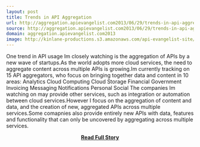 ```yaml
---
layout: post
title: Trends in API Aggregation
url: http://aggregation.apievangelist.com2013/06/29/trends-in-api-aggregation/
source: http://aggregation.apievangelist.com2013/06/29/trends-in-api-aggregation/
domain: aggregation.apievangelist.com2013
image: http://kinlane-productions.s3.amazonaws.com/api-evangelist-site/blog/aggregation-trend.png
---
```


<p>One trend in API usage Im closely watching is the aggregation of APIs by a new wave of startups.As the world adopts more cloud services, the need to aggregate content across multiple APIs is growing.Im currently tracking on 15 API aggregators, who focus on bringing together data and content in 10 areas: Analytics Cloud Computing Cloud Storage Financial Government Invoicing Messaging Notifications Personal Social The companies Im watching on may provide other services, such as integration or automation between cloud services.However I focus on the aggregation of content and data, and the creation of new, aggregated APIs across multiple services.Some comapnies also provide entirely new APIs with data, features and functionality that can only be uncovered by aggregating across multiple services.</p>
<center><p><a href="http://aggregation.apievangelist.com2013/06/29/trends-in-api-aggregation/" style='padding:25px; font-sze:18px; font-weight: bold;'>Read Full Story</a></p></center>
